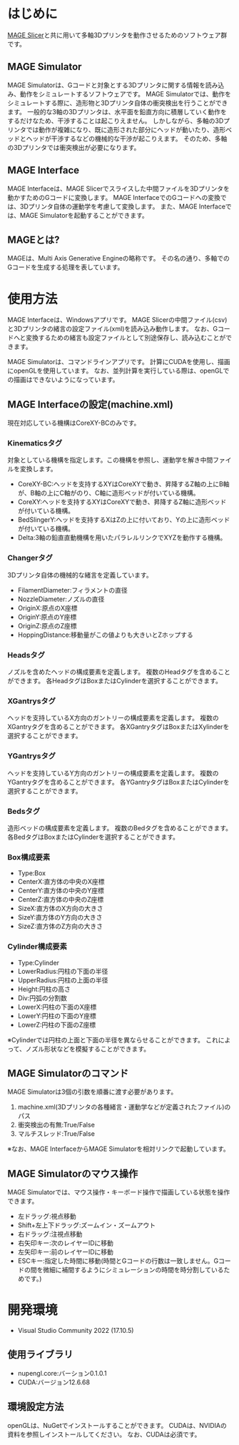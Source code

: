 # はじめに
[MAGE Slicer](https://github.com/gear2nd-droid/MageSlicer)と共に用いて多軸3Dプリンタを動作させるためのソフトウェア群です。

## MAGE Simulator
MAGE Simulatorは、Gコードと対象とする3Dプリンタに関する情報を読み込み、動作をシミュレートするソフトウェアです。
MAGE Simulatorでは、動作をシミュレートする際に、造形物と3Dプリンタ自体の衝突検出を行うことができます。
一般的な3軸の3Dプリンタは、水平面を鉛直方向に積層していく動作をするだけなため、干渉することは起こりえません。
しかしながら、多軸の3Dプリンタでは動作が複雑になり、既に造形された部分にヘッドが動いたり、造形ベッドとヘッドが干渉するなどの機械的な干渉が起こりえます。
そのため、多軸の3Dプリンタでは衝突検出が必要になります。

## MAGE Interface
MAGE Interfaceは、MAGE Slicerでスライスした中間ファイルを3Dプリンタを動かすためのGコードに変換します。
MAGE InterfaceでのGコードへの変換では、3Dプリンタ自体の運動学を考慮して変換します。
また、MAGE Interfaceでは、MAGE Simulatorを起動することができます。

## MAGEとは?
MAGEは、Multi Axis Generative Engineの略称です。
その名の通り、多軸でのGコードを生成する処理を表しています。

# 使用方法
MAGE Interfaceは、Windowsアプリです。
MAGE Slicerの中間ファイル(csv)と3Dプリンタの緒言の設定ファイル(xml)を読み込み動作します。
なお、Gコードへと変換するための緒言も設定ファイルとして別途保存し、読み込むことができます。

MAGE Simulatorは、コマンドラインアプリです。
計算にCUDAを使用し、描画にopenGLを使用しています。
なお、並列計算を実行している際は、openGLでの描画はできないようになっています。

## MAGE Interfaceの設定(machine.xml)
現在対応している機構はCoreXY-BCのみです。

### Kinematicsタグ
対象としている機構を指定します。この機構を参照し、運動学を解き中間ファイルを変換します。
- CoreXY-BC:ヘッドを支持するXYはCoreXYで動き、昇降するZ軸の上にB軸が、B軸の上にC軸がのり、C軸に造形ベッドが付いている機構。
- CoreXY:ヘッドを支持するXYはCoreXYで動き、昇降するZ軸に造形ベッドが付いている機構。
- BedSlingerY:ヘッドを支持するXはZの上に付いており、Yの上に造形ベッドが付いている機構。
- Delta:3軸の鉛直直動機構を用いたパラレルリンクでXYZを動作する機構。

### Changerタグ
3Dプリンタ自体の機械的な緒言を定義しています。
- FilamentDiameter:フィラメントの直径
- NozzleDiameter:ノズルの直径
- OriginX:原点のX座標
- OriginY:原点のY座標
- OriginZ:原点のZ座標
- HoppingDistance:移動量がこの値よりも大きいとZホップする

### Headsタグ
ノズルを含めたヘッドの構成要素を定義します。
複数のHeadタグを含めることができます。
各HeadタグはBoxまたはCylinderを選択することができます。

### XGantrysタグ
ヘッドを支持しているX方向のガントリーの構成要素を定義します。
複数のXGantryタグを含めることができます。
各XGantryタグはBoxまたはXylinderを選択することができます。

### YGantrysタグ
ヘッドを支持しているY方向のガントリーの構成要素を定義します。
複数のYGantryタグを含めることができます。
各YGantryタグはBoxまたはCylinderを選択することができます。

### Bedsタグ
造形ベッドの構成要素を定義します。
複数のBedタグを含めることができます。
各BedタグはBoxまたはCylinderを選択することができます。

### Box構成要素
- Type:Box
- CenterX:直方体の中央のX座標
- CenterY:直方体の中央のY座標
- CenterZ:直方体の中央のZ座標
- SizeX:直方体のX方向の大きさ
- SizeY:直方体のY方向の大きさ
- SizeZ:直方体のZ方向の大きさ

### Cylinder構成要素
- Type:Cylinder
- LowerRadius:円柱の下面の半径
- UpperRadius:円柱の上面の半径
- Height:円柱の高さ
- Div:円弧の分割数
- LowerX:円柱の下面のX座標
- LowerY:円柱の下面のY座標
- LowerZ:円柱の下面のZ座標

※Cylinderでは円柱の上面と下面の半径を異ならせることができます。
これによって、ノズル形状などを模擬することができます。

## MAGE Simulatorのコマンド
MAGE Simulatorは3個の引数を順番に渡す必要があります。
1. machine.xml(3Dプリンタの各種緒言・運動学などが定義されたファイル)のパス
2. 衝突検出の有無:True/False
3. マルチスレッド:True/False

※なお、MAGE InterfaceからMAGE Simulatorを相対リンクで起動しています。

## MAGE Simulatorのマウス操作
MAGE Simulatorでは、マウス操作・キーボード操作で描画している状態を操作できます。
- 左ドラッグ:視点移動
- Shift+左上下ドラッグ:ズームイン・ズームアウト
- 右ドラッグ:注視点移動
- 右矢印キー:次のレイヤーIDに移動
- 左矢印キー:前のレイヤーIDに移動
- ESCキー:指定した時間に移動(時間とGコードの行数は一致しません。Gコードの間を微細に補間するようにシミュレーションの時間を時分割しているためです。)

# 開発環境
+ Visual Studio Community 2022 (17.10.5)

## 使用ライブラリ
+ nupengl.core:バーション0.1.0.1
+ CUDA:バージョン12.6.68

## 環境設定方法
openGLは、NuGetでインストールすることができます。
CUDAは、NVIDIAの資料を参照しインストールしてください。
なお、CUDAは必須です。
